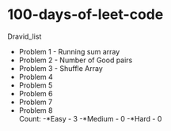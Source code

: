 # 100-days-of-leet-code
Dravid_list
- Problem 1 - Running sum array
- Problem 2 - Number of Good pairs 
- Problem 3 - Shuffle Array
- Problem 4                                                                                                
- Problem 5
- Problem 6                                                                                                 
- Problem 7                                                                                                  
- Problem 8                                                                                                  
Count:
-*Easy - 3
-*Medium - 0
-*Hard - 0
